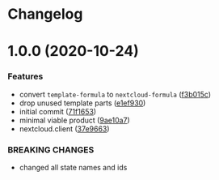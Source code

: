 # Changelog

# 1.0.0 (2020-10-24)


### Features

* convert `template-formula` to `nextcloud-formula` ([f3b015c](https://github.com/saltstack-formulas/nextcloud-formula/commit/f3b015c04758f7b6870480d901522cfa4decff22))
* drop unused template parts ([e1ef930](https://github.com/saltstack-formulas/nextcloud-formula/commit/e1ef930dcff7faeef155a3701e3d16910bff62fe))
* initial commit ([71f1653](https://github.com/saltstack-formulas/nextcloud-formula/commit/71f1653b495db1ea233aa26bd000695cbddeb7f3))
* minimal viable product ([9ae10a7](https://github.com/saltstack-formulas/nextcloud-formula/commit/9ae10a76b0b796740afc30a2b43effc0bfaad428))
* nextcloud.client ([37e9663](https://github.com/saltstack-formulas/nextcloud-formula/commit/37e9663f8d91dd32858b96c248b2e3e279bb3cf5))


### BREAKING CHANGES

* changed all state names and ids
